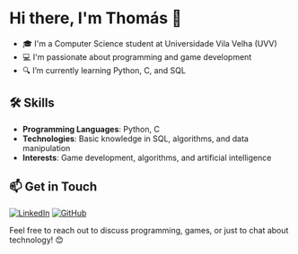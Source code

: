 # Hi there, I'm Thomás 👋

- 🎓 I'm a Computer Science student at Universidade Vila Velha (UVV)
- 💻 I'm passionate about programming and game development
- 🔍 I’m currently learning Python, C, and SQL

## 🛠️ Skills

- **Programming Languages**: Python, C
- **Technologies**: Basic knowledge in SQL, algorithms, and data manipulation
- **Interests**: Game development, algorithms, and artificial intelligence

## 📫 Get in Touch

[![LinkedIn](https://img.shields.io/badge/LinkedIn-Connect-blue)](www.linkedin.com/in/thomás-kriger-02a273324)
[![GitHub](https://img.shields.io/badge/GitHub-Follow-black)](https://github.com/KrigerThomas)


Feel free to reach out to discuss programming, games, or just to chat about technology! 😊
